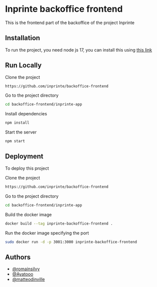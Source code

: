 # Inprinte backoffice frontend

This is the frontend part of the backoffice of the project Inprinte



## Installation

To run the project, you need node js 17, you can install this using 
[this link](https://phoenixnap.com/kb/update-node-js-version)
    
## Run Locally

Clone the project

```bash
https://github.com/inprinte/backoffice-frontend
```

Go to the project directory

```bash
cd backoffice-frontend/inprinte-app
```

Install dependencies

```bash
npm install
```

Start the server

```bash
npm start
```


## Deployment

To deploy this project

Clone the project 

```bash
https://github.com/inprinte/backoffice-frontend
```

Go to the project directory

```bash
cd backoffice-frontend/inprinte-app
```

Build the docker image

```bash
docker build --tag inprinte-backoffice-frontend .
```

Run the docker image specifying the port 

```bash
sudo docker run -d -p 3001:3000 inprinte-backoffice-frontend
```


## Authors

- [@romainsilvy](https://github.com/romainsilvy)
- [@Ayatooo](https://github.com/Ayatooo)
- [@matteodinville](https://github.com/matteodinville)

